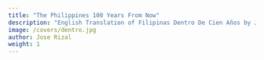 ```yaml
---
title: "The Philippines 100 Years From Now"
description: "English Translation of Filipinas Dentro De Cien Años by Jose Rizal"
image: /covers/dentro.jpg
author: Jose Rizal
weight: 1
---
```

